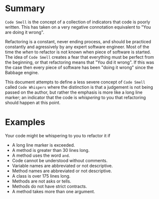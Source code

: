 # Summary
`Code Smell` is the concept of a collection of indicators that code is poorly written. This has taken on a very negative connotation equivalent to "You are doing it wrong".  

Refactoring is a constant, never ending process, and should be practiced constantly and agressively by any expert software engineer. Most of the time the *when* to refactor is not known when piece of software is started.  The idea of `Code Smell` creates a fear that everything must be perfect from the beginning, or that refactoring means that "You did it wrong". If this was the case then every piece of software has been "doing it wrong" since the Babbage engine.

This document attempts to define a less severe concept of `Code Smell` called `Code Whispers` where the distinction is that a judgement is not being passed on the author, but rather the emphasis is more like a long line marker; an indicator that the code is *whispering* to you that refactoring should happen at this point.

# Examples
Your code might be whispering to you to refactor it if
* A long line marker is exceeded.
* A method is greater than 30 lines long.
* A method uses the word `and`.
* Code cannot be understood without comments.
* Variable names are abbreviated or not descriptive.
* Method names are abbreviated or not descriptive.
* A class is over 175 lines long.
* Methods are not asks or tells.
* Methods do not have strict contracts.
* A method takes more than one argument.
